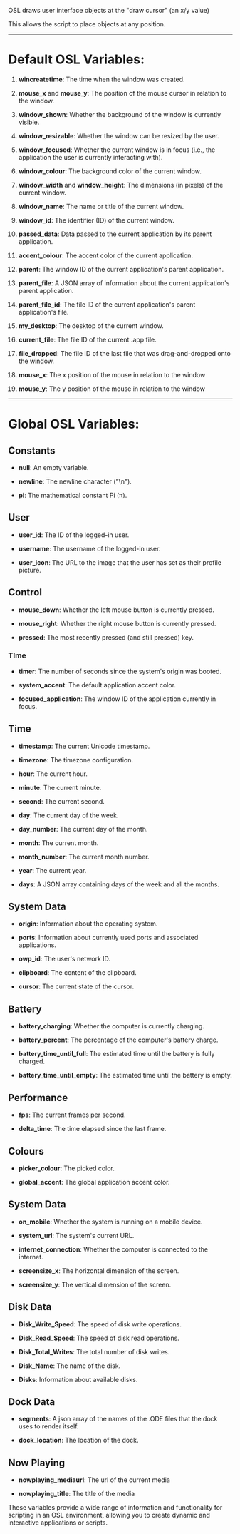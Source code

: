 OSL draws user interface objects at the "draw cursor" (an x/y value)

This allows the script to place objects at any position.

---

# Default OSL Variables:

1. **wincreatetime**: The time when the window was created.

2. **mouse_x** and **mouse_y**: The position of the mouse cursor in relation to the window.

3. **window_shown**: Whether the background of the window is currently visible.

4. **window_resizable**: Whether the window can be resized by the user.

5. **window_focused**: Whether the current window is in focus (i.e., the application the user is currently interacting with).

6. **window_colour**: The background color of the current window.

7. **window_width** and **window_height**: The dimensions (in pixels) of the current window.

8. **window_name**: The name or title of the current window.

9. **window_id**: The identifier (ID) of the current window.

10. **passed_data**: Data passed to the current application by its parent application.

11. **accent_colour**: The accent color of the current application.

12. **parent**: The window ID of the current application's parent application.

13. **parent_file**: A JSON array of information about the current application's parent application.

14. **parent_file_id**: The file ID of the current application's parent application's file.

15. **my_desktop**: The desktop of the current window.

16. **current_file**: The file ID of the current .app file.

17. **file_dropped**: The file ID of the last file that was drag-and-dropped onto the window.

18. **mouse_x**: The x position of the mouse in relation to the window

19. **mouse_y**: The y position of the mouse in relation to the window

---

# Global OSL Variables:

## Constants

- **null**: An empty variable.
  
- **newline**: The newline character ("\n").
  
- **pi**: The mathematical constant Pi (π).
  
## User

- **user_id**: The ID of the logged-in user.

- **username**: The username of the logged-in user.

- **user_icon**: The URL to the image that the user has set as their profile picture.

## Control

- **mouse_down**: Whether the left mouse button is currently pressed.

- **mouse_right**: Whether the right mouse button is currently pressed.

- **pressed**: The most recently pressed (and still pressed) key.

### TIme

- **timer**: The number of seconds since the system's origin was booted.

- **system_accent**: The default application accent color.

- **focused_application**: The window ID of the application currently in focus.

## Time

- **timestamp**: The current Unicode timestamp.

- **timezone**: The timezone configuration.

- **hour**: The current hour.

- **minute**: The current minute.

- **second**: The current second.

- **day**: The current day of the week.

- **day_number**: The current day of the month.

- **month**: The current month.

- **month_number**: The current month number.

- **year**: The current year.
  
- **days**: A JSON array containing days of the week and all the months.

## System Data

- **origin**: Information about the operating system.

- **ports**: Information about currently used ports and associated applications.
  
- **owp_id**: The user's network ID.

- **clipboard**: The content of the clipboard.

- **cursor**: The current state of the cursor.

## Battery

- **battery_charging**: Whether the computer is currently charging.

- **battery_percent**: The percentage of the computer's battery charge.

- **battery_time_until_full**: The estimated time until the battery is fully charged.

- **battery_time_until_empty**: The estimated time until the battery is empty.

## Performance

- **fps**: The current frames per second.

- **delta_time**: The time elapsed since the last frame.

## Colours

- **picker_colour**: The picked color.

- **global_accent**: The global application accent color.

## System Data

- **on_mobile**: Whether the system is running on a mobile device.

- **system_url**: The system's current URL.

- **internet_connection**: Whether the computer is connected to the internet.

- **screensize_x**: The horizontal dimension of the screen.

- **screensize_y**: The vertical dimension of the screen.

## Disk Data

- **Disk_Write_Speed**: The speed of disk write operations.

- **Disk_Read_Speed**: The speed of disk read operations.

- **Disk_Total_Writes**: The total number of disk writes.

- **Disk_Name**: The name of the disk.

- **Disks**: Information about available disks.

## Dock Data

- **segments**: A json array of the names of the .ODE files that the dock uses to render itself.

- **dock_location**: The location of the dock.

## Now Playing

- **nowplaying_mediaurl**: The url of the current media

- **nowplaying_title**: The title of the media

These variables provide a wide range of information and functionality for scripting in an OSL environment, allowing you to create dynamic and interactive applications or scripts.
